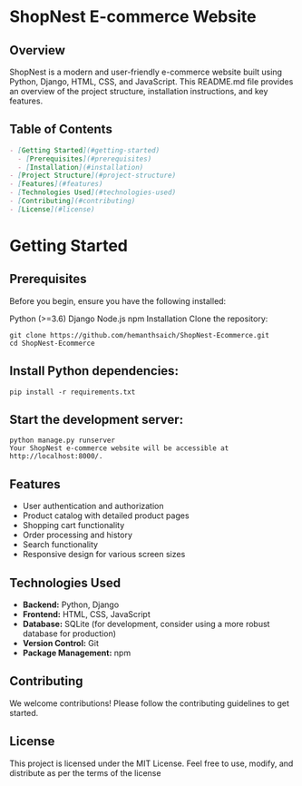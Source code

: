 # ShopNest E-commerce Website

## Overview

ShopNest is a modern and user-friendly e-commerce website built using Python, Django, HTML, CSS, and JavaScript. This README.md file provides an overview of the project structure, installation instructions, and key features.

## Table of Contents

```markdown
- [Getting Started](#getting-started)
  - [Prerequisites](#prerequisites)
  - [Installation](#installation)
- [Project Structure](#project-structure)
- [Features](#features)
- [Technologies Used](#technologies-used)
- [Contributing](#contributing)
- [License](#license)
```
# Getting Started
## Prerequisites
Before you begin, ensure you have the following installed:

Python (>=3.6)
Django
Node.js
npm
Installation
Clone the repository:
```
git clone https://github.com/hemanthsaich/ShopNest-Ecommerce.git
cd ShopNest-Ecommerce
```
## Install Python dependencies:

```
pip install -r requirements.txt
```
## Start the development server:

```
python manage.py runserver
Your ShopNest e-commerce website will be accessible at http://localhost:8000/.
```
## Features
- User authentication and authorization
- Product catalog with detailed product pages
- Shopping cart functionality
- Order processing and history
- Search functionality
- Responsive design for various screen sizes
  
## Technologies Used

- **Backend:** Python, Django
- **Frontend:** HTML, CSS, JavaScript
- **Database:** SQLite (for development, consider using a more robust database for production)
- **Version Control:** Git
- **Package Management:** npm
## Contributing
We welcome contributions! Please follow the contributing guidelines to get started.

## License
This project is licensed under the MIT License. Feel free to use, modify, and distribute as per the terms of the license
